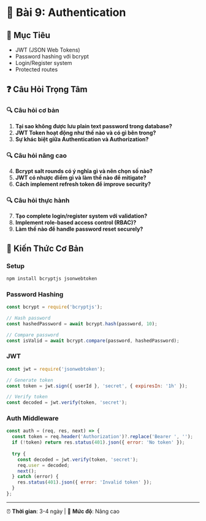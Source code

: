 # 🔐 Bài 9: Authentication

## 🎯 Mục Tiêu
- JWT (JSON Web Tokens)
- Password hashing với bcrypt
- Login/Register system
- Protected routes

## ❓ Câu Hỏi Trọng Tâm

### 🔍 Câu hỏi cơ bản
1. **Tại sao không được lưu plain text password trong database?**
2. **JWT Token hoạt động như thế nào và có gì bên trong?**
3. **Sự khác biệt giữa Authentication và Authorization?**

### 🔍 Câu hỏi nâng cao
4. **Bcrypt salt rounds có ý nghĩa gì và nên chọn số nào?**
5. **JWT có nhược điểm gì và làm thế nào để mitigate?**
6. **Cách implement refresh token để improve security?**

### 🔍 Câu hỏi thực hành
7. **Tạo complete login/register system với validation?**
8. **Implement role-based access control (RBAC)?**
9. **Làm thế nào để handle password reset securely?**

## 📖 Kiến Thức Cơ Bản

### Setup
```bash
npm install bcryptjs jsonwebtoken
```

### Password Hashing
```javascript
const bcrypt = require('bcryptjs');

// Hash password
const hashedPassword = await bcrypt.hash(password, 10);

// Compare password
const isValid = await bcrypt.compare(password, hashedPassword);
```

### JWT
```javascript
const jwt = require('jsonwebtoken');

// Generate token
const token = jwt.sign({ userId }, 'secret', { expiresIn: '1h' });

// Verify token
const decoded = jwt.verify(token, 'secret');
```

### Auth Middleware
```javascript
const auth = (req, res, next) => {
  const token = req.header('Authorization')?.replace('Bearer ', '');
  if (!token) return res.status(401).json({ error: 'No token' });
  
  try {
    const decoded = jwt.verify(token, 'secret');
    req.user = decoded;
    next();
  } catch (error) {
    res.status(401).json({ error: 'Invalid token' });
  }
};
```

---
⏰ **Thời gian**: 3-4 ngày | 🎯 **Mức độ**: Nâng cao 